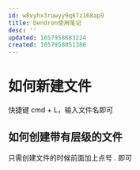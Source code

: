 ```yaml
---
id: w8vyhx3ruwyy9q67z168ap9
title: Dendron使用笔记
desc: ''
updated: 1657958683224
created: 1657958051380
---
```

# 如何新建文件
快捷键 cmd + L，输入文件名即可

## 如何创建带有层级的文件
只需创建文件的时候前面加上点号 . 即可

